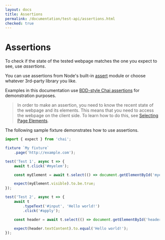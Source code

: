 ```yaml
---
layout: docs
title: Assertions
permalink: /documentation/test-api/assertions.html
checked: true
---
```

# Assertions

To check if the state of the tested webpage matches the one you expect to see, use *assertions*.

You can use assertions from Node's built-in [assert](https://nodejs.org/api/assert.html) module or choose whatever 3rd-party library you like.

Examples in this documentation use [BDD-style Chai assertions](http://chaijs.com/api/bdd/) for demonstration purposes.

> In order to make an assertion, you need to know the recent state of the webpage and its elements.
> This means that you need to access the webpage on the client side. To learn how to do this,
> see [Selecting Page Elements](selecting-page-elements/index.md).

The following sample fixture demonstrates how to use assertions.

```js
import { expect } from 'chai';

fixture `My fixture`
    .page('http://example.com');

test('Test 1', async t => {
    await t.click('#myelem');

    const myElement = await t.select(() => document.getElementById('myelem'));

    expect(myElement.visible).to.be.true;
});

test('Test 2', async t => {
    await t
        .typeText('#input', 'Hello world!')
        .click('#apply');

    const header = await t.select(() => document.getElementById('header'));

    expect(header.textContent).to.equal('Hello world!');
});
```
